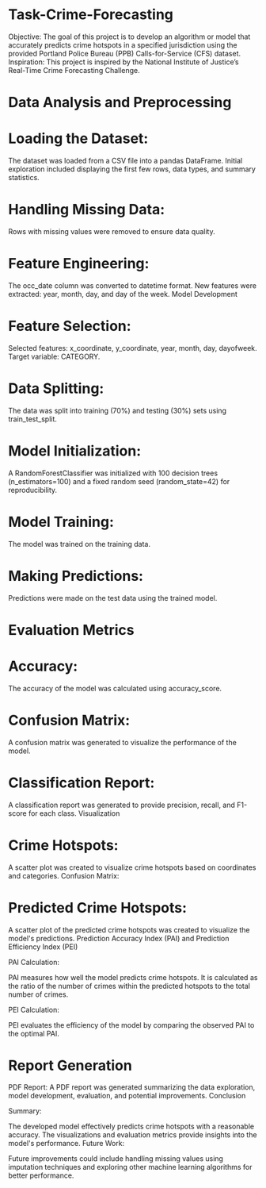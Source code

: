 # Task-Crime-Forecasting
Objective: The goal of this project is to develop an algorithm or model that accurately predicts crime hotspots in a specified jurisdiction using the provided Portland Police Bureau (PPB) Calls-for-Service (CFS) dataset.
Inspiration: This project is inspired by the National Institute of Justice’s Real-Time Crime Forecasting Challenge.
# Data Analysis and Preprocessing

# Loading the Dataset:

The dataset was loaded from a CSV file into a pandas DataFrame.
Initial exploration included displaying the first few rows, data types, and summary statistics.

# Handling Missing Data:

Rows with missing values were removed to ensure data quality.

# Feature Engineering:

The occ_date column was converted to datetime format.
New features were extracted: year, month, day, and day of the week.
Model Development

# Feature Selection:

Selected features: x_coordinate, y_coordinate, year, month, day, dayofweek.
Target variable: CATEGORY.

# Data Splitting:

The data was split into training (70%) and testing (30%) sets using train_test_split.

# Model Initialization:

A RandomForestClassifier was initialized with 100 decision trees (n_estimators=100) and a fixed random seed (random_state=42) for reproducibility.

# Model Training:

The model was trained on the training data.

# Making Predictions:

Predictions were made on the test data using the trained model.

# Evaluation Metrics

# Accuracy:

The accuracy of the model was calculated using accuracy_score.

# Confusion Matrix:

A confusion matrix was generated to visualize the performance of the model.

# Classification Report:

A classification report was generated to provide precision, recall, and F1-score for each class.
Visualization

# Crime Hotspots:

A scatter plot was created to visualize crime hotspots based on coordinates and categories.
Confusion Matrix:


# Predicted Crime Hotspots:

A scatter plot of the predicted crime hotspots was created to visualize the model's predictions.
Prediction Accuracy Index (PAI) and Prediction Efficiency Index (PEI)

PAI Calculation:

PAI measures how well the model predicts crime hotspots.
It is calculated as the ratio of the number of crimes within the predicted hotspots to the total number of crimes.

PEI Calculation:

PEI evaluates the efficiency of the model by comparing the observed PAI to the optimal PAI.

# Report Generation

PDF Report:
A PDF report was generated summarizing the data exploration, model development, evaluation, and potential improvements.
Conclusion

Summary:

The developed model effectively predicts crime hotspots with a reasonable accuracy.
The visualizations and evaluation metrics provide insights into the model's performance.
Future Work:

Future improvements could include handling missing values using imputation techniques and exploring other machine learning algorithms for better performance.
